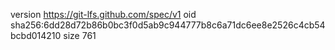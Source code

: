 version https://git-lfs.github.com/spec/v1
oid sha256:6dd28d72b86b0bc3f0d5ab9c944777b8c6a71dc6ee8e2526c4cb54bcbd014210
size 761
